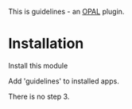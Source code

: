 This is guidelines - an [OPAL](https://github.com/openhealthcare/opal) plugin.

# Installation 

Install this module

Add 'guidelines' to installed apps.

There is no step 3.
